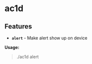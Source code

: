 # ac1d

## Features

* **`alert`** - Make alert show up on device

**Usage:**

> ./ac1d alert <title> <message>

